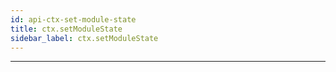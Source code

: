 ```yaml
---
id: api-ctx-set-module-state
title: ctx.setModuleState
sidebar_label: ctx.setModuleState
---
```

___